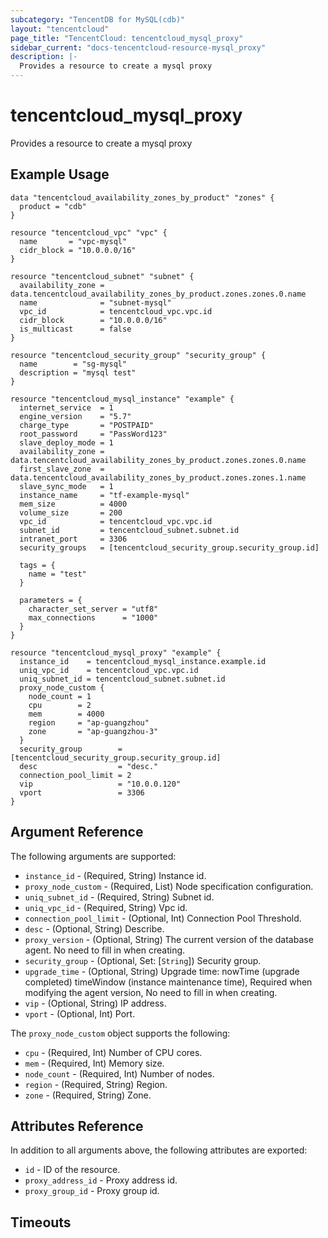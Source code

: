 ```yaml
---
subcategory: "TencentDB for MySQL(cdb)"
layout: "tencentcloud"
page_title: "TencentCloud: tencentcloud_mysql_proxy"
sidebar_current: "docs-tencentcloud-resource-mysql_proxy"
description: |-
  Provides a resource to create a mysql proxy
---
```


# tencentcloud_mysql_proxy

Provides a resource to create a mysql proxy

## Example Usage

```hcl
data "tencentcloud_availability_zones_by_product" "zones" {
  product = "cdb"
}

resource "tencentcloud_vpc" "vpc" {
  name       = "vpc-mysql"
  cidr_block = "10.0.0.0/16"
}

resource "tencentcloud_subnet" "subnet" {
  availability_zone = data.tencentcloud_availability_zones_by_product.zones.zones.0.name
  name              = "subnet-mysql"
  vpc_id            = tencentcloud_vpc.vpc.id
  cidr_block        = "10.0.0.0/16"
  is_multicast      = false
}

resource "tencentcloud_security_group" "security_group" {
  name        = "sg-mysql"
  description = "mysql test"
}

resource "tencentcloud_mysql_instance" "example" {
  internet_service  = 1
  engine_version    = "5.7"
  charge_type       = "POSTPAID"
  root_password     = "PassWord123"
  slave_deploy_mode = 1
  availability_zone = data.tencentcloud_availability_zones_by_product.zones.zones.0.name
  first_slave_zone  = data.tencentcloud_availability_zones_by_product.zones.zones.1.name
  slave_sync_mode   = 1
  instance_name     = "tf-example-mysql"
  mem_size          = 4000
  volume_size       = 200
  vpc_id            = tencentcloud_vpc.vpc.id
  subnet_id         = tencentcloud_subnet.subnet.id
  intranet_port     = 3306
  security_groups   = [tencentcloud_security_group.security_group.id]

  tags = {
    name = "test"
  }

  parameters = {
    character_set_server = "utf8"
    max_connections      = "1000"
  }
}

resource "tencentcloud_mysql_proxy" "example" {
  instance_id    = tencentcloud_mysql_instance.example.id
  uniq_vpc_id    = tencentcloud_vpc.vpc.id
  uniq_subnet_id = tencentcloud_subnet.subnet.id
  proxy_node_custom {
    node_count = 1
    cpu        = 2
    mem        = 4000
    region     = "ap-guangzhou"
    zone       = "ap-guangzhou-3"
  }
  security_group        = [tencentcloud_security_group.security_group.id]
  desc                  = "desc."
  connection_pool_limit = 2
  vip                   = "10.0.0.120"
  vport                 = 3306
}
```

## Argument Reference

The following arguments are supported:

* `instance_id` - (Required, String) Instance id.
* `proxy_node_custom` - (Required, List) Node specification configuration.
* `uniq_subnet_id` - (Required, String) Subnet id.
* `uniq_vpc_id` - (Required, String) Vpc id.
* `connection_pool_limit` - (Optional, Int) Connection Pool Threshold.
* `desc` - (Optional, String) Describe.
* `proxy_version` - (Optional, String) The current version of the database agent. No need to fill in when creating.
* `security_group` - (Optional, Set: [`String`]) Security group.
* `upgrade_time` - (Optional, String) Upgrade time: nowTime (upgrade completed) timeWindow (instance maintenance time), Required when modifying the agent version, No need to fill in when creating.
* `vip` - (Optional, String) IP address.
* `vport` - (Optional, Int) Port.

The `proxy_node_custom` object supports the following:

* `cpu` - (Required, Int) Number of CPU cores.
* `mem` - (Required, Int) Memory size.
* `node_count` - (Required, Int) Number of nodes.
* `region` - (Required, String) Region.
* `zone` - (Required, String) Zone.

## Attributes Reference

In addition to all arguments above, the following attributes are exported:

* `id` - ID of the resource.
* `proxy_address_id` - Proxy address id.
* `proxy_group_id` - Proxy group id.


## Timeouts

<no value>



